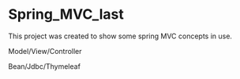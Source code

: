 # Spring_MVC_last
This project was created to show some spring MVC concepts in use. 

Model/View/Controller

Bean/Jdbc/Thymeleaf
